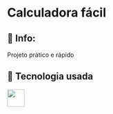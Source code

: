 <h1>Calculadora fácil</h1>

<h2>📝 Info:</h2>
<p>Projeto prático e rápido</p>

## 🚀 Tecnologia usada
<div>
  <img src="https://github.com/user-attachments/assets/b8ed1f8f-2812-4e6a-a512-d50f1e6bf858" width="40px">
</div>
